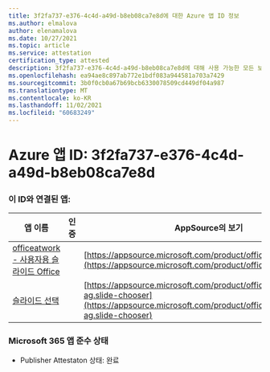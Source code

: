 ```yaml
---
title: 3f2fa737-e376-4c4d-a49d-b8eb08ca7e8d에 대한 Azure 앱 ID 정보
ms.author: elmalova
author: elenamalova
ms.date: 10/27/2021
ms.topic: article
ms.service: attestation
certification_type: attested
description: 3f2fa737-e376-4c4d-a49d-b8eb08ca7e8d에 대해 사용 가능한 모든 보안 및 규정 준수 정보입니다.
ms.openlocfilehash: ea94ae8c897ab772e1bdf083a944581a703a7429
ms.sourcegitcommit: 3b0f0cb0a67b69bcb6330078509cd449df04a987
ms.translationtype: MT
ms.contentlocale: ko-KR
ms.lasthandoff: 11/02/2021
ms.locfileid: "60683249"
---
```

# <a name="azure-app-id-3f2fa737-e376-4c4d-a49d-b8eb08ca7e8d"></a>Azure 앱 ID: 3f2fa737-e376-4c4d-a49d-b8eb08ca7e8d


### <a name="apps-associated-with-this-id"></a>이 ID와 연결된 앱:
| **앱 이름** | **인증** | **AppSource의 보기** |
|--------------|---------------|-----------------------|
| [officeatwork - 사용자용 슬라이드 Office](https://docs.microsoft.com/microsoft-365-app-certification/forward/WA200002582) |  | [https://appsource.microsoft.com/product/office/WA200002582](https://appsource.microsoft.com/product/office/WA200002582) |
| [슬라이드 선택](https://docs.microsoft.com/microsoft-365-app-certification/forward/officeatwork-ag.slide-chooser) |  | [https://appsource.microsoft.com/product/office/officeatwork-ag.slide-chooser](https://appsource.microsoft.com/product/office/officeatwork-ag.slide-chooser) |

### <a name="microsoft-365-app-compliance-status"></a>Microsoft 365 앱 준수 상태
- Publisher Attestaton 상태: 완료
